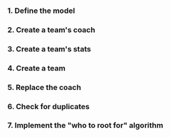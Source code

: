 ### 1. Define the model

### 2. Create a team's coach

### 3. Create a team's stats

### 4. Create a team

### 5. Replace the coach

### 6. Check for duplicates

### 7. Implement the "who to root for" algorithm

<!-- ### 1. Define the approval

- [This page][define] shows how to define a discriminated union.

### 4. Define the activity

- [This page][define] shows how to define a discriminated union, both for cases with and without associated data.

### 5. Rate the activity

- The best way to execute logic based on the activity's value is to use [pattern matching][pattern-matching].
- The pattern to match discriminated union cases (and optionally, their associated data) is through [identifier patterns][identifier-patterns].
- If you want to add an additional condition to a pattern, you can add a [guard][guards].
- If you want to catch more than one value at once, you can use a [wildcard pattern][wildcard-pattern].

[define]: https://docs.microsoft.com/en-us/dotnet/fsharp/language-reference/discriminated-unions#remarks
[pattern-matching]: https://docs.microsoft.com/en-us/dotnet/fsharp/language-reference/pattern-matching
[identifier-patterns]: https://docs.microsoft.com/en-us/dotnet/fsharp/language-reference/pattern-matching#identifier-patterns
[wildcard-patterns]: https://docs.microsoft.com/en-us/dotnet/fsharp/language-reference/pattern-matching#wildcard-pattern
[guards]: https://docs.microsoft.com/en-us/dotnet/fsharp/language-reference/match-expressions#guards-on-patterns -->
